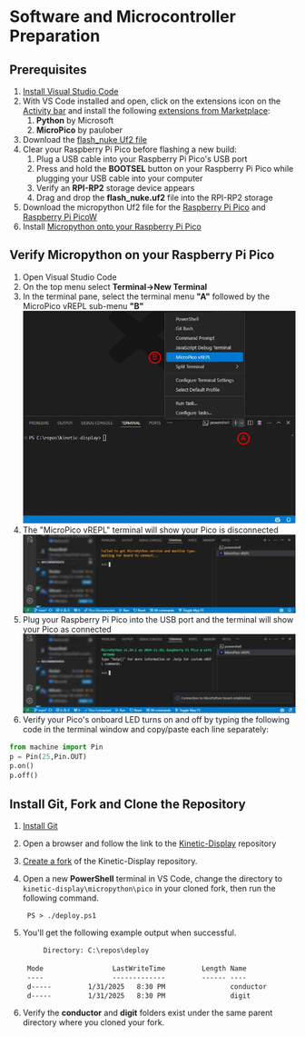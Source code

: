 # Software and Microcontroller Preparation

## Prerequisites

1. [Install Visual Studio Code](https://code.visualstudio.com/download)
2. With VS Code installed and open, click on the extensions icon on the [Activity bar](https://code.visualstudio.com/docs/getstarted/userinterface#_basic-layout) and install the following [extensions from Marketplace](https://code.visualstudio.com/docs/editor/extension-marketplace):
    1. **Python** by Microsoft
    2. **MicroPico** by paulober
3. Download the [flash_nuke Uf2 file](https://github.com/Pwea/Flash-Nuke)
4. Clear your Raspberry Pi Pico before flashing a new build:
    1. Plug a USB cable into your Raspberry Pi Pico's USB port
    2. Press and hold the **BOOTSEL** button on your Raspberry Pi Pico while plugging your USB cable into your computer
    3. Verify an **RPI-RP2** storage device appears
    4. Drag and drop the **flash_nuke.uf2** file into the RPI-RP2 storage
5. Download the micropython Uf2 file for the [Raspberry Pi Pico](https://micropython.org/download/RPI_PICO/) and [Raspberry Pi PicoW](https://micropython.org/download/RPI_PICO_W/)
6. Install [Micropython onto your Raspberry Pi Pico](https://www.raspberrypi.com/documentation/microcontrollers/micropython.html#what-is-micropython)

## Verify Micropython on your Raspberry Pi Pico

1. Open Visual Studio Code
1. On the top menu select **Terminal->New Terminal**
1. In the terminal pane, select the terminal menu **"A"** followed by the MicroPico vREPL sub-menu **"B"**
![micropico-1](./img/prereq-software/micropicoscreenshot-1.webp)
1. The "MicroPico vREPL" terminal will show your Pico is disconnected
![micropico-2](./img/prereq-software/micropicoscreenshot-2.webp)
1. Plug your Raspberry Pi Pico into the USB port and the terminal will show your Pico as connected
![micropico-3](./img/prereq-software/micropicoscreenshot-3.webp)
1. Verify your Pico's onboard LED turns on and off by typing the following code in the terminal window and copy/paste each line separately:

```python
from machine import Pin
p = Pin(25,Pin.OUT)
p.on()
p.off()
```

## Install Git, Fork and Clone the Repository

1. [Install Git](https://git-scm.com/downloads)
1. Open a browser and follow the link to the [Kinetic-Display](https://github.com/gobbyo/kinetic-display) repository
1. [Create a fork](https://docs.github.com/en/pull-requests/collaborating-with-pull-requests/working-with-forks/fork-a-repo) of the Kinetic-Display repository.
1. Open a new **PowerShell** terminal in VS Code, change the directory to ```kinetic-display\micropython\pico``` in your cloned fork, then run the following command.

    <!--dos-->
        PS > ./deploy.ps1
        
1. You'll get the following example output when successful.

    <!--dos-->
            Directory: C:\repos\deploy
        
        Mode                 LastWriteTime         Length Name
        ----                 -------------         ------ ----
        d-----         1/31/2025   8:30 PM                conductor
        d-----         1/31/2025   8:30 PM                digit

1. Verify the **conductor** and **digit** folders exist under the same parent directory where you cloned your fork.
